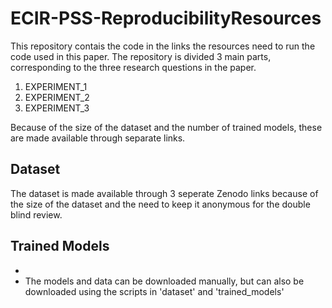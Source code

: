 # ECIR-PSS-ReproducibilityResources

This repository contais the code in the links the resources need to run the code used in this paper. The repository is
divided 3 main parts, corresponding to the three research questions in the paper.

1. EXPERIMENT_1
2. EXPERIMENT_2
3. EXPERIMENT_3
  
Because of the size of the dataset and the number of trained models, these are made available through separate links.

## Dataset
The dataset is made available through 3 seperate Zenodo links because of the size of the dataset and the need to keep it anonymous for the double blind review. 

## Trained Models
 - 
 - The models and data can be downloaded manually, but can also be downloaded using the scripts in 'dataset' and 'trained_models'
